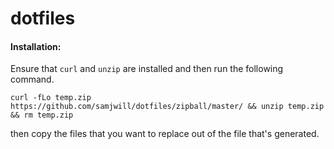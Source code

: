 # dotfiles

#### Installation:

Ensure that `curl` and `unzip` are installed and then run the following command.

```
curl -fLo temp.zip https://github.com/samjwill/dotfiles/zipball/master/ && unzip temp.zip && rm temp.zip
```

then copy the files that you want to replace out of the file that's generated.
